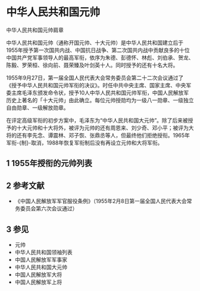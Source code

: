 # 中华人民共和国元帅

中华人民共和国元帅肩章

中华人民共和国元帅（通称开国元帅、十大元帅）是中华人民共和国建立后于1955年授予第一次国共内战、中国抗日战争、第二次国共内战中贡献良多的十位中国共产党军事领导人的最高军衔，依序为朱德、彭德怀、林彪、刘伯承、贺龙、陈毅、罗荣桓、徐向前、聂荣臻及叶剑英十人。同时授予的还有十名大将。

1955年9月27日，第一届全国人民代表大会常务委员会第二十二次会议通过了《授予中华人民共和国元帅军衔的决议》。时任中共中央主席、国家主席、中央军委主席毛泽东颁发命令状，授予10人中华人民共和国元帅军衔，中国人民解放军历史上著名的「十大元帅」由此确立。每位元帅授勋均为一级八一勋章、一级独立自由勋章、一级解放勋章。

在评定高级军衔的初步方案中，毛泽东为“中华人民共和国大元帅”。除了后来被授予的十大元帅和十大将外，被评为元帅的还有周恩来、刘少奇、邓小平；被评为大将的还有李先念、谭震林、邓子恢、张鼎丞等人，但最终他们拒绝授衔。1965年军衔-{制}-取消，1988年恢复军衔制后没有再设立元帅和大将军衔。



## 1 1955年授衔的元帅列表



## 2 参考文献

* 《中国人民解放军军官服役条例》（1955年2月8日第一届全国人民代表大会常务委员会第六次会议通过）



## 3 参见

* 元帅
* 中华人民共和国领袖列表
* 中国人民解放军军事家
* 中华人民共和国大元帅
* 中国人民解放军大将
* 中国人民解放军上将



